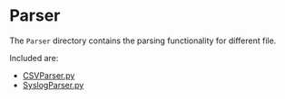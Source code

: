 # Parser
The `Parser` directory contains the parsing functionality for different file.

Included are:
- [CSVParser.py](./CSVParser/CSVParser.md)
- [SyslogParser.py](./SyslogParser/SyslogParser.md)